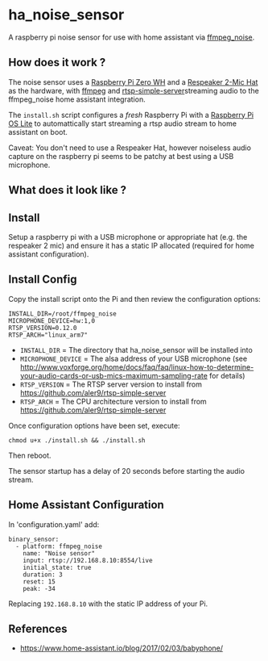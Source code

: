 # ha_noise_sensor

A raspberry pi noise sensor for use with home assistant via [ffmpeg_noise](https://www.home-assistant.io/integrations/ffmpeg_noise/).

## How does it work ?

The noise sensor uses a [Raspberry Pi Zero WH](https://thepihut.com/products/raspberry-pi-zero-wh-with-pre-soldered-header) and a [Respeaker 2-Mic Hat](https://wiki.seeedstudio.com/ReSpeaker_2_Mics_Pi_HAT/) as the hardware, with [ffmpeg](https://ffmpeg.org/) and [rtsp-simple-server](https://github.com/aler9/rtsp-simple-server)streaming audio to the ffmpeg_noise home assistant integration.

The `install.sh` script configures a *fresh* Raspberry Pi with a [Raspberry Pi OS Lite](https://www.raspberrypi.org/downloads/raspberry-pi-os/) to automattically start streaming a rtsp audio stream to home assistant on boot.

Caveat: You don't need to use a Respeaker Hat, however noiseless audio capture on the raspberry pi seems to be patchy at best using a USB microphone.

## What does it look like ?



## Install

Setup a raspberry pi with a USB microphone or appropriate hat (e.g. the respeaker 2 mic) and ensure it has a static IP allocated (required for home assistant configuration).

## Install Config

Copy the install script onto the Pi and then review the configuration options:

```
INSTALL_DIR=/root/ffmpeg_noise
MICROPHONE_DEVICE=hw:1,0
RTSP_VERSION=0.12.0
RTSP_ARCH="linux_arm7"
```

* `INSTALL_DIR` = The directory that ha_noise_sensor will be installed into
* `MICROPHONE_DEVICE` = The alsa address of your USB microphone (see http://www.voxforge.org/home/docs/faq/faq/linux-how-to-determine-your-audio-cards-or-usb-mics-maximum-sampling-rate for details)
* `RTSP_VERSION` = The RTSP server version to install from https://github.com/aler9/rtsp-simple-server
* `RTSP_ARCH` = The CPU architecture version to install from https://github.com/aler9/rtsp-simple-server

Once configuration options have been set, execute:

`chmod u+x ./install.sh && ./install.sh`

Then reboot.

The sensor startup has a delay of 20 seconds before starting the audio stream.

## Home Assistant Configuration

In 'configuration.yaml' add:

```
binary_sensor:
  - platform: ffmpeg_noise
    name: "Noise sensor"
    input: rtsp://192.168.8.10:8554/live
    initial_state: true
    duration: 3
    reset: 15
    peak: -34
```

Replacing `192.168.8.10` with the static IP address of your Pi.

## References

* https://www.home-assistant.io/blog/2017/02/03/babyphone/
